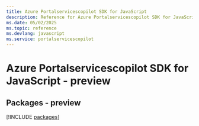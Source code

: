 ```yaml
---
title: Azure Portalservicescopilot SDK for JavaScript
description: Reference for Azure Portalservicescopilot SDK for JavaScript
ms.date: 05/02/2025
ms.topic: reference
ms.devlang: javascript
ms.service: portalservicescopilot
---
```

# Azure Portalservicescopilot SDK for JavaScript - preview
## Packages - preview
[!INCLUDE [packages](portalservicescopilot-index.md)]